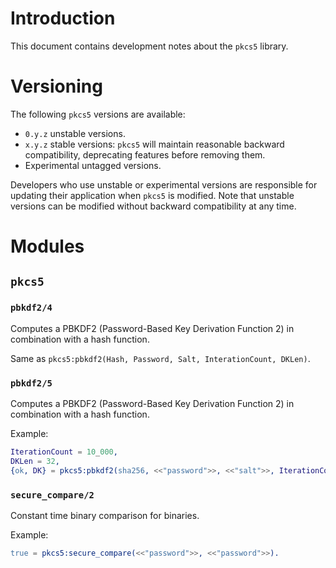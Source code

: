 # Introduction
This document contains development notes about the `pkcs5` library.

# Versioning
The following `pkcs5` versions are available:
- `0.y.z` unstable versions.
- `x.y.z` stable versions: `pkcs5` will maintain reasonable backward
  compatibility, deprecating features before removing them.
- Experimental untagged versions.

Developers who use unstable or experimental versions are responsible for
updating their application when `pkcs5` is modified. Note that unstable
versions can be modified without backward compatibility at any time.

# Modules
## `pkcs5`
### `pbkdf2/4`
Computes a PBKDF2 (Password-Based Key Derivation Function 2) in
combination with a hash function.

Same as `pkcs5:pbkdf2(Hash, Password, Salt, InterationCount, DKLen)`.

### `pbkdf2/5`
Computes a PBKDF2 (Password-Based Key Derivation Function 2) in
combination with a hash function.

Example:
```erlang
IterationCount = 10_000,
DKLen = 32,
{ok, DK} = pkcs5:pbkdf2(sha256, <<"password">>, <<"salt">>, IterationCount, DKLen).
```

### `secure_compare/2`
Constant time binary comparison for binaries.

Example:
```erlang
true = pkcs5:secure_compare(<<"password">>, <<"password">>).
```
